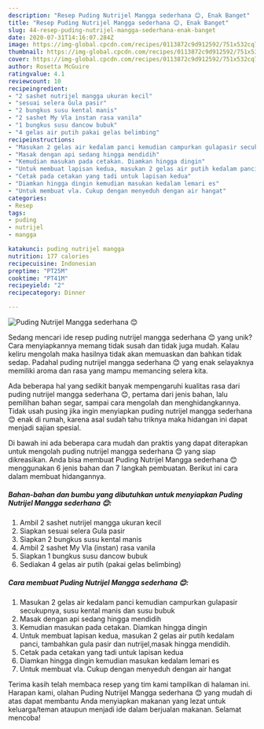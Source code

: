 ```yaml
---
description: "Resep Puding Nutrijel Mangga sederhana 😊, Enak Banget"
title: "Resep Puding Nutrijel Mangga sederhana 😊, Enak Banget"
slug: 44-resep-puding-nutrijel-mangga-sederhana-enak-banget
date: 2020-07-31T14:16:07.284Z
image: https://img-global.cpcdn.com/recipes/0113872c9d912592/751x532cq70/puding-nutrijel-mangga-sederhana-😊-foto-resep-utama.jpg
thumbnail: https://img-global.cpcdn.com/recipes/0113872c9d912592/751x532cq70/puding-nutrijel-mangga-sederhana-😊-foto-resep-utama.jpg
cover: https://img-global.cpcdn.com/recipes/0113872c9d912592/751x532cq70/puding-nutrijel-mangga-sederhana-😊-foto-resep-utama.jpg
author: Rosetta McGuire
ratingvalue: 4.1
reviewcount: 10
recipeingredient:
- "2 sashet nutrijel mangga ukuran kecil"
- "sesuai selera Gula pasir"
- "2 bungkus susu kental manis"
- "2 sashet My Vla instan rasa vanila"
- "1 bungkus susu dancow bubuk"
- "4 gelas air putih pakai gelas belimbing"
recipeinstructions:
- "Masukan 2 gelas air kedalam panci kemudian campurkan gulapasir secukupnya, susu kental manis dan susu bubuk"
- "Masak dengan api sedang hingga mendidih"
- "Kemudian masukan pada cetakan. Diamkan hingga dingin"
- "Untuk membuat lapisan kedua, masukan 2 gelas air putih kedalam panci, tambahkan gula pasir dan nutrijel,masak hingga mendidih."
- "Cetak pada cetakan yang tadi untuk lapisan kedua"
- "Diamkan hingga dingin kemudian masukan kedalam lemari es"
- "Untuk membuat vla. Cukup dengan menyeduh dengan air hangat"
categories:
- Resep
tags:
- puding
- nutrijel
- mangga

katakunci: puding nutrijel mangga 
nutrition: 177 calories
recipecuisine: Indonesian
preptime: "PT25M"
cooktime: "PT41M"
recipeyield: "2"
recipecategory: Dinner

---
```



![Puding Nutrijel Mangga sederhana 😊](https://img-global.cpcdn.com/recipes/0113872c9d912592/751x532cq70/puding-nutrijel-mangga-sederhana-😊-foto-resep-utama.jpg)

Sedang mencari ide resep puding nutrijel mangga sederhana 😊 yang unik? Cara menyiapkannya memang tidak susah dan tidak juga mudah. Kalau keliru mengolah maka hasilnya tidak akan memuaskan dan bahkan tidak sedap. Padahal puding nutrijel mangga sederhana 😊 yang enak selayaknya memiliki aroma dan rasa yang mampu memancing selera kita.

Ada beberapa hal yang sedikit banyak mempengaruhi kualitas rasa dari puding nutrijel mangga sederhana 😊, pertama dari jenis bahan, lalu pemilihan bahan segar, sampai cara mengolah dan menghidangkannya. Tidak usah pusing jika ingin menyiapkan puding nutrijel mangga sederhana 😊 enak di rumah, karena asal sudah tahu triknya maka hidangan ini dapat menjadi sajian spesial.




Di bawah ini ada beberapa cara mudah dan praktis yang dapat diterapkan untuk mengolah puding nutrijel mangga sederhana 😊 yang siap dikreasikan. Anda bisa membuat Puding Nutrijel Mangga sederhana 😊 menggunakan 6 jenis bahan dan 7 langkah pembuatan. Berikut ini cara dalam membuat hidangannya.

<!--inarticleads1-->

##### Bahan-bahan dan bumbu yang dibutuhkan untuk menyiapkan Puding Nutrijel Mangga sederhana 😊:

1. Ambil 2 sashet nutrijel mangga ukuran kecil
1. Siapkan sesuai selera Gula pasir
1. Siapkan 2 bungkus susu kental manis
1. Ambil 2 sashet My Vla (instan) rasa vanila
1. Siapkan 1 bungkus susu dancow bubuk
1. Sediakan 4 gelas air putih (pakai gelas belimbing)




<!--inarticleads2-->

##### Cara membuat Puding Nutrijel Mangga sederhana 😊:

1. Masukan 2 gelas air kedalam panci kemudian campurkan gulapasir secukupnya, susu kental manis dan susu bubuk
1. Masak dengan api sedang hingga mendidih
1. Kemudian masukan pada cetakan. Diamkan hingga dingin
1. Untuk membuat lapisan kedua, masukan 2 gelas air putih kedalam panci, tambahkan gula pasir dan nutrijel,masak hingga mendidih.
1. Cetak pada cetakan yang tadi untuk lapisan kedua
1. Diamkan hingga dingin kemudian masukan kedalam lemari es
1. Untuk membuat vla. Cukup dengan menyeduh dengan air hangat




Terima kasih telah membaca resep yang tim kami tampilkan di halaman ini. Harapan kami, olahan Puding Nutrijel Mangga sederhana 😊 yang mudah di atas dapat membantu Anda menyiapkan makanan yang lezat untuk keluarga/teman ataupun menjadi ide dalam berjualan makanan. Selamat mencoba!
